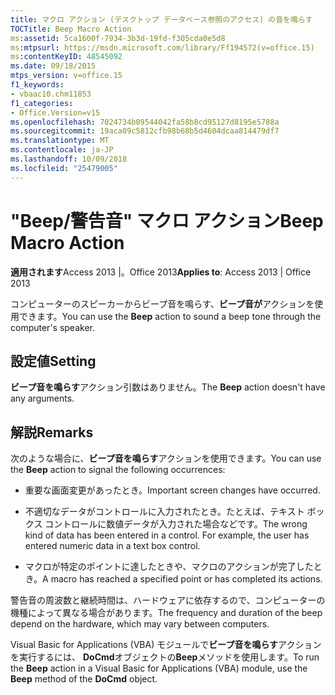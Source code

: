```yaml
---
title: マクロ アクション (デスクトップ データベース参照のアクセス) の音を鳴らす
TOCTitle: Beep Macro Action
ms:assetid: 5ca1600f-7934-3b3d-19fd-f305cda0e5d8
ms:mtpsurl: https://msdn.microsoft.com/library/Ff194572(v=office.15)
ms:contentKeyID: 48545092
ms.date: 09/18/2015
mtps_version: v=office.15
f1_keywords:
- vbaac10.chm11853
f1_categories:
- Office.Version=v15
ms.openlocfilehash: 7024734b09544042fa58b8cd95127d8195e5788a
ms.sourcegitcommit: 19aca09c5812cfb98b68b5d4604dcaa814479df7
ms.translationtype: MT
ms.contentlocale: ja-JP
ms.lasthandoff: 10/09/2018
ms.locfileid: "25479005"
---
```

# <a name="beep-macro-action"></a><span data-ttu-id="d8438-102">"Beep/警告音" マクロ アクション</span><span class="sxs-lookup"><span data-stu-id="d8438-102">Beep Macro Action</span></span>


<span data-ttu-id="d8438-103">**適用されます**Access 2013 |。Office 2013</span><span class="sxs-lookup"><span data-stu-id="d8438-103">**Applies to**: Access 2013 | Office 2013</span></span>

<span data-ttu-id="d8438-104">コンピューターのスピーカーからビープ音を鳴らす、**ビープ音が**アクションを使用できます。</span><span class="sxs-lookup"><span data-stu-id="d8438-104">You can use the **Beep** action to sound a beep tone through the computer's speaker.</span></span>

## <a name="setting"></a><span data-ttu-id="d8438-105">設定値</span><span class="sxs-lookup"><span data-stu-id="d8438-105">Setting</span></span>

<span data-ttu-id="d8438-106">**ビープ音を鳴らす**アクション引数はありません。</span><span class="sxs-lookup"><span data-stu-id="d8438-106">The **Beep** action doesn't have any arguments.</span></span>

## <a name="remarks"></a><span data-ttu-id="d8438-107">解説</span><span class="sxs-lookup"><span data-stu-id="d8438-107">Remarks</span></span>

<span data-ttu-id="d8438-108">次のような場合に、**ビープ音を鳴らす**アクションを使用できます。</span><span class="sxs-lookup"><span data-stu-id="d8438-108">You can use the **Beep** action to signal the following occurrences:</span></span>

  - <span data-ttu-id="d8438-109">重要な画面変更があったとき。</span><span class="sxs-lookup"><span data-stu-id="d8438-109">Important screen changes have occurred.</span></span>

  - <span data-ttu-id="d8438-p101">不適切なデータがコントロールに入力されたとき。たとえば、テキスト ボックス コントロールに数値データが入力された場合などです。</span><span class="sxs-lookup"><span data-stu-id="d8438-p101">The wrong kind of data has been entered in a control. For example, the user has entered numeric data in a text box control.</span></span>

  - <span data-ttu-id="d8438-112">マクロが特定のポイントに達したときや、マクロのアクションが完了したとき。</span><span class="sxs-lookup"><span data-stu-id="d8438-112">A macro has reached a specified point or has completed its actions.</span></span>

<span data-ttu-id="d8438-113">警告音の周波数と継続時間は、ハードウェアに依存するので、コンピューターの機種によって異なる場合があります。</span><span class="sxs-lookup"><span data-stu-id="d8438-113">The frequency and duration of the beep depend on the hardware, which may vary between computers.</span></span>

<span data-ttu-id="d8438-114">Visual Basic for Applications (VBA) モジュールで**ビープ音を鳴らす**アクションを実行するには、 **DoCmd**オブジェクトの**Beep**メソッドを使用します。</span><span class="sxs-lookup"><span data-stu-id="d8438-114">To run the **Beep** action in a Visual Basic for Applications (VBA) module, use the **Beep** method of the **DoCmd** object.</span></span>

